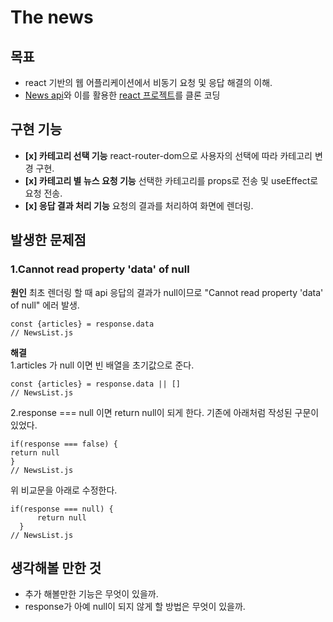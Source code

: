 # The news
## 목표
- react 기반의 웹 어플리케이션에서 비동기 요청 및 응답 해결의 이해.
- [News api](https://newsapi.org/)와 이를 활용한 [react 프로젝트](https://github.com/gilbutITbook/080203/tree/master/14/news-viewer)를 클론 코딩

## 구현 기능
- **[x] 카테고리 선택 기능**
	react-router-dom으로 사용자의 선택에 따라 카테고리 변경 구현.
- **[x] 카테고리 별 뉴스 요청 기능**
	선택한 카테고리를 props로 전송 및 useEffect로 요청 전송.
- **[x] 응답 결과 처리 기능**
	요청의 결과를 처리하여 화면에 렌더링.
    
## 발생한 문제점
### 1.Cannot read property 'data' of null
**원인** 
최초 렌더링 할 때 api 응답의 결과가 null이므로 "Cannot read property 'data' of null" 에러 발생.
~~~
const {articles} = response.data
// NewsList.js
~~~
**해결** <br />
1.articles 가 null 이면 빈 배열을 초기값으로 준다.
~~~
const {articles} = response.data || []
// NewsList.js
~~~
2.response === null 이면 return null이 되게 한다.
기존에 아래처럼 작성된 구문이 있었다.
~~~
if(response === false) {
return null 
}
// NewsList.js
~~~
위 비교문을 아래로 수정한다.
~~~
if(response === null) {
      return null
  }
// NewsList.js
~~~

## 생각해볼 만한 것
- 추가 해볼만한 기능은 무엇이 있을까.
- response가 아예 null이 되지 않게 할 방법은 무엇이 있을까.

